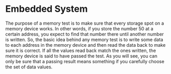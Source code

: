 # Embedded System

The purpose of a memory test is to make sure that every storage spot on a memory device works. In other words, if you store the number 50 at a certain address, you expect to find that number there until another number is written. So, the basic idea behind any memory test is to write some data to each address in the memory device and then read the data back to make sure it is correct. If all the values read back match the ones written, the memory device is said to have passed the test. As you will see, you can only be sure that a passing result means something if you carefully choose the set of data values.
